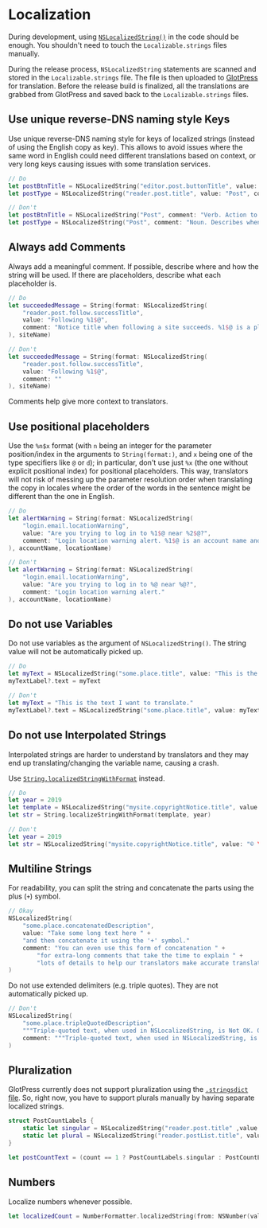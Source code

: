 # Localization

During development, using [`NSLocalizedString()`](https://developer.apple.com/documentation/foundation/nslocalizedstring) in the code should be enough. You shouldn't need to touch the `Localizable.strings` files manually.

During the release process, `NSLocalizedString` statements are scanned and stored in the `Localizable.strings` file. The file is then uploaded to [GlotPress](https://translate.wordpress.org/projects/apps/ios/) for translation. Before the release build is finalized, all the translations are grabbed from GlotPress and saved back to the `Localizable.strings` files.

## Use unique reverse-DNS naming style Keys

Use unique reverse-DNS naming style for keys of localized strings (instead of using the English copy as key). This allows to avoid issues where the same word in English could need different translations based on context, or very long keys causing issues with some translation services.

```swift
// Do
let postBtnTitle = NSLocalizedString("editor.post.buttonTitle", value: "Post", comment: "Verb. Action to publish a post")
let postType = NSLocalizedString("reader.post.title", value: "Post", comment: "Noun. Describes when an entry is a blog post (and not story or page)"
```

```swift
// Don't
let postBtnTitle = NSLocalizedString("Post", comment: "Verb. Action to publish a post")
let postType = NSLocalizedString("Post", comment: "Noun. Describes when an entry is a blog post (and not story or page)"
```

## Always add Comments

Always add a meaningful comment. If possible, describe where and how the string will be used. If there are placeholders, describe what each placeholder is. 

```swift
// Do
let succeededMessage = String(format: NSLocalizedString(
    "reader.post.follow.successTitle",
    value: "Following %1$@",
    comment: "Notice title when following a site succeeds. %1$@ is a placeholder for the site name."
), siteName)
```

```swift
// Don't
let succeededMessage = String(format: NSLocalizedString(
    "reader.post.follow.successTitle",
    value: "Following %1$@",
    comment: ""
), siteName)
```

Comments help give more context to translators.

## Use positional placeholders

Use the `%n$x` format (with `n` being an integer for the parameter position/index in the arguments to `String(format:)`, and `x` being one of the type specifiers like `@` or `d`); in particular, don't use just `%x` (the one without explicit positional index) for positional placeholders. This way, translators will not risk of messing up the parameter resolution order when translating the copy in locales where the order of the words in the sentence might be different than the one in English.

```swift
// Do
let alertWarning = String(format: NSLocalizedString(
    "login.email.locationWarning",
    value: "Are you trying to log in to %1$@ near %2$@?",
    comment: "Login location warning alert. %1$@ is an account name and %2$@ is a location name."
), accountName, locationName)
```

```swift
// Don't
let alertWarning = String(format: NSLocalizedString(
    "login.email.locationWarning",
    value: "Are you trying to log in to %@ near %@?",
    comment: "Login location warning alert."
), accountName, locationName)
```

## Do not use Variables

Do not use variables as the argument of `NSLocalizedString()`. The string value will not be automatically picked up. 

```swift
// Do
let myText = NSLocalizedString("some.place.title", value: "This is the text I want to translate.", comment: "Put a meaningful comment here.")
myTextLabel?.text = myText
```

```swift
// Don't
let myText = "This is the text I want to translate."
myTextLabel?.text = NSLocalizedString("some.place.title", value: myText, comment: "Put a meaningful comment here.")
```

## Do not use Interpolated Strings

Interpolated strings are harder to understand by translators and they may end up translating/changing the variable name, causing a crash.

Use [`String.localizedStringWithFormat`](https://developer.apple.com/documentation/swift/string/1414192-localizedstringwithformat) instead.

```swift
// Do
let year = 2019
let template = NSLocalizedString("mysite.copyrightNotice.title", value: "© %d Acme, Inc.", comment: "Copyright Notice")
let str = String.localizeStringWithFormat(template, year)
```

```swift
// Don't
let year = 2019
let str = NSLocalizedString("mysite.copyrightNotice.title", value: "© \(year) Acme, Inc.", comment: "Copyright Notice")
```

## Multiline Strings

For readability, you can split the string and concatenate the parts using the plus (`+`) symbol. 

```swift
// Okay
NSLocalizedString(
    "some.place.concatenatedDescription",
    value: "Take some long text here " +
    "and then concatenate it using the '+' symbol."
    comment: "You can even use this form of concatenation " +
        "for extra-long comments that take the time to explain " +
        "lots of details to help our translators make accurate translations."
)
```

Do not use extended delimiters (e.g. triple quotes). They are not automatically picked up.

```swift
// Don't
NSLocalizedString(
    "some.place.tripleQuotedDescription",
    """Triple-quoted text, when used in NSLocalizedString, is Not OK. Our scripts break when you use this."""
    comment: """Triple-quoted text, when used in NSLocalizedString, is Not OK."""
)
```

## Pluralization

GlotPress currently does not support pluralization using the [`.stringsdict` file](https://developer.apple.com/library/archive/documentation/MacOSX/Conceptual/BPInternational/LocalizingYourApp/LocalizingYourApp.html#//apple_ref/doc/uid/10000171i-CH5-SW10). So, right now, you have to support plurals manually by having separate localized strings.

```swift
struct PostCountLabels {
    static let singular = NSLocalizedString("reader.post.title" ,value: "%d Post", comment: "Number of posts displayed in Posting Activity when a day is selected. %d will contain the actual number (singular).")
    static let plural = NSLocalizedString("reader.postList.title", value: "%d Posts", comment: "Number of posts displayed in Posting Activity when a day is selected. %d will contain the actual number (plural).")
}

let postCountText = (count == 1 ? PostCountLabels.singular : PostCountLabels.plural)
```

## Numbers

Localize numbers whenever possible. 

```swift
let localizedCount = NumberFormatter.localizedString(from: NSNumber(value: count), number: .none)
```